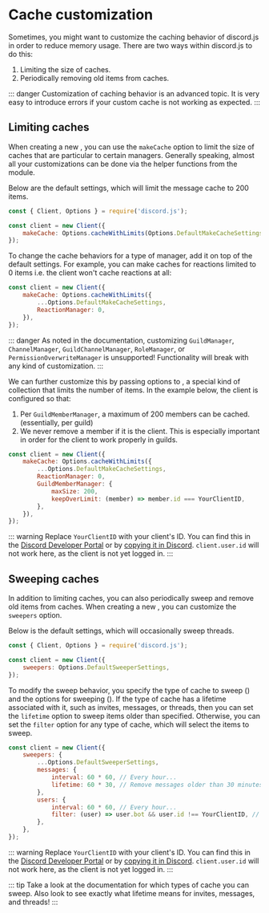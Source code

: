 # Cache customization

Sometimes, you might want to customize the caching behavior of discord.js in order to reduce memory usage.
There are two ways within discord.js to do this:

1. Limiting the size of caches.
2. Periodically removing old items from caches.

::: danger
Customization of caching behavior is an advanced topic.
It is very easy to introduce errors if your custom cache is not working as expected.
:::

## Limiting caches

When creating a new <DocsLink path="class/Client"/>, you can use the `makeCache` option to limit the size of caches that are particular to certain managers.
Generally speaking, almost all your customizations can be done via the helper functions from the <DocsLink path="class/Options"/> module.

Below are the default settings, which will limit the message cache to 200 items.

```js
const { Client, Options } = require('discord.js');

const client = new Client({
	makeCache: Options.cacheWithLimits(Options.DefaultMakeCacheSettings),
});
```

To change the cache behaviors for a type of manager, add it on top of the default settings. For example, you can make caches for reactions limited to 0 items i.e. the client won't cache reactions at all:

```js
const client = new Client({
	makeCache: Options.cacheWithLimits({
		...Options.DefaultMakeCacheSettings,
		ReactionManager: 0,
	}),
});
```

::: danger
As noted in the documentation, customizing `GuildManager`, `ChannelManager`, `GuildChannelManager`, `RoleManager`, or `PermissionOverwriteManager` is unsupported! Functionality will break with any kind of customization.
:::

We can further customize this by passing options to <DocsLink path="class/LimitedCollection"/>, a special kind of collection that limits the number of items. In the example below, the client is configured so that:

1. Per `GuildMemberManager`, a maximum of 200 members can be cached. (essentially, per guild)
2. We never remove a member if it is the client. This is especially important in order for the client to work properly in guilds.

```js
const client = new Client({
	makeCache: Options.cacheWithLimits({
		...Options.DefaultMakeCacheSettings,
		ReactionManager: 0,
		GuildMemberManager: {
			maxSize: 200,
			keepOverLimit: (member) => member.id === YourClientID,
		},
	}),
});
```

::: warning
Replace `YourClientID` with your client's ID. You can find this in the [Discord Developer Portal](https://discord.com/developers/applications) or by [copying it in Discord](https://support.discord.com/hc/en-us/articles/206346498-Where-can-I-find-my-User-Server-Message-ID-). `client.user.id` will not work here, as the client is not yet logged in.
:::

## Sweeping caches

In addition to limiting caches, you can also periodically sweep and remove old items from caches. When creating a new <DocsLink path="class/Client"/>, you can customize the `sweepers` option.

Below is the default settings, which will occasionally sweep threads.

```js
const { Client, Options } = require('discord.js');

const client = new Client({
	sweepers: Options.DefaultSweeperSettings,
});
```

To modify the sweep behavior, you specify the type of cache to sweep (<DocsLink path="typedef/SweeperKey"/>) and the options for sweeping (<DocsLink path="typedef/SweepOptions"/>). If the type of cache has a lifetime associated with it, such as invites, messages, or threads, then you can set the `lifetime` option to sweep items older than specified. Otherwise, you can set the `filter` option for any type of cache, which will select the items to sweep.

```js
const client = new Client({
	sweepers: {
		...Options.DefaultSweeperSettings,
		messages: {
			interval: 60 * 60, // Every hour...
			lifetime: 60 * 30, // Remove messages older than 30 minutes.
		},
		users: {
			interval: 60 * 60, // Every hour...
			filter: (user) => user.bot && user.id !== YourClientID, // Remove all bots from the cache, except for the client.
		},
	},
});
```

::: warning
Replace `YourClientID` with your client's ID. You can find this in the [Discord Developer Portal](https://discord.com/developers/applications) or by [copying it in Discord](https://support.discord.com/hc/en-us/articles/206346498-Where-can-I-find-my-User-Server-Message-ID-). `client.user.id` will not work here, as the client is not yet logged in.
:::

::: tip
Take a look at the documentation for which types of cache you can sweep.
Also look to see exactly what lifetime means for invites, messages, and threads!
:::

